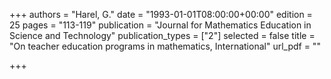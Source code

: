 +++
authors = "Harel, G."
date = "1993-01-01T08:00:00+00:00"
edition = 25
pages = "113-119"
publication = "Journal for Mathematics Education in Science and Technology"
publication_types = ["2"]
selected = false
title = "On teacher education programs in mathematics, International"
url_pdf = ""

+++
